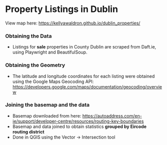 # Property Listings in Dublin

View map here: https://kellyawaldron.github.io/dublin_properties/

### Obtaining the Data 

- Listings for **sale** properties in County Dublin are scraped from Daft.ie, using Playwright and BeautifulSoup.

### Obtaining the Geometry 

- The latitude and longitude coordinates for each listing were obtained using the Google Maps Geocoding API: 
    https://developers.google.com/maps/documentation/geocoding/overview

### Joining the basemap and the data 

- Basemap downloaded from here: 
    https://autoaddress.com/en-ie/support/developer-centre/resources/routing-key-boundaries 
- Basemap and data joined to obtain statistics **grouped by Eircode routing district**
- Done in QGIS using the Vector -> Intersection tool 
